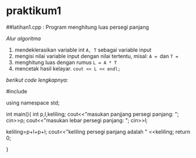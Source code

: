 # praktikum1

##latihan1.cpp : Program menghitung luas persegi panjang

*Alur algoritma*

1. mendeklerasikan variable int `A, T` sebagai variable input
2. mengisi nilai variable input dengan nilai tertentu, misal: `A = `dan `T = `
3. menghitung luas dengan rumus `L = A * T`
4. mencetak hasil kelayar. `cout << L << endl;`

*berikut code lengkapnya:*

#include <iostream>

using namespace std;

int main(){
int p,l,keliling;
cout<<"masukan panjjang persegi panjang: ";
cin>>p;
cout<<"masukan lebar persegi panjang: ";
cin>>l;

keliling=p+l+p+l;
cout<<"keliling persegi panjang adalah " <<keliling;
return 0;

}

